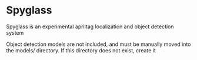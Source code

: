 # Spyglass

Spyglass is an experimental apriltag localization and object detection system

Object detection models are not included, and must be manually moved into the models/ directory. If this directory
does not exist, create it